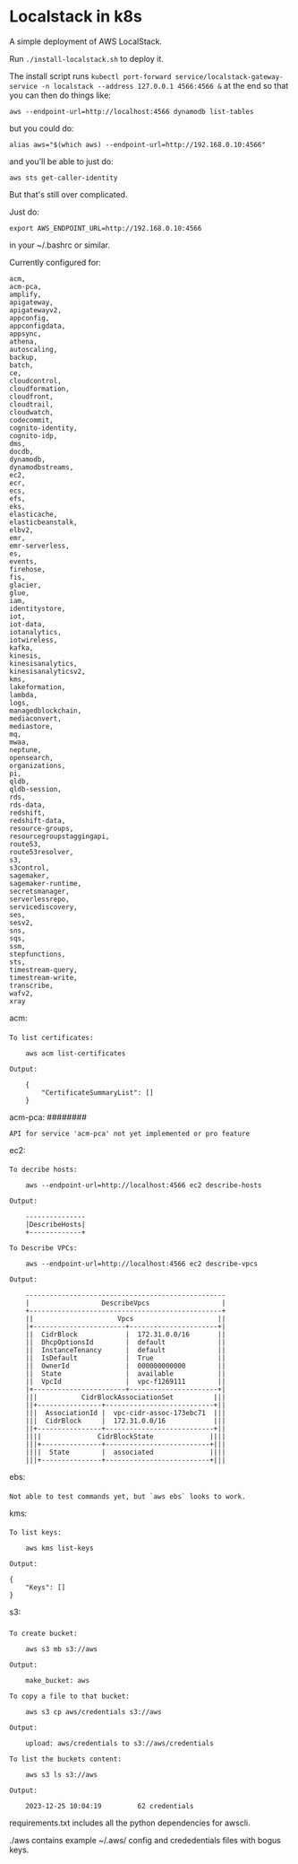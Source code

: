 Localstack in k8s
=================

A simple deployment of AWS LocalStack.

Run `./install-localstack.sh` to deploy it.

The install script runs `kubectl port-forward service/localstack-gateway-service -n localstack --address 127.0.0.1 4566:4566 &` at the end so that you can then do things like:

	aws --endpoint-url=http://localhost:4566 dynamodb list-tables 

but you could do:

	alias aws="$(which aws) --endpoint-url=http://192.168.0.10:4566"

and you'll be able to just do:

	aws sts get-caller-identity

But that's still over complicated.

Just do:

	export AWS_ENDPOINT_URL=http://192.168.0.10:4566

in your ~/.bashrc or similar.

Currently configured for:

	acm,
	acm-pca,
	amplify,
	apigateway,
	apigatewayv2,
	appconfig,
	appconfigdata,
	appsync,
	athena,
	autoscaling,
	backup,
	batch,
	ce,
	cloudcontrol,
	cloudformation,
	cloudfront,
	cloudtrail,
	cloudwatch,
	codecommit,
	cognito-identity,
	cognito-idp,
	dms,
	docdb,
	dynamodb,
	dynamodbstreams,
	ec2,
	ecr,
	ecs,
	efs,
	eks,
	elasticache,
	elasticbeanstalk,
	elbv2,
	emr,
	emr-serverless,
	es,
	events,
	firehose,
	fis,
	glacier,
	glue,
	iam,
	identitystore,
	iot,
	iot-data,
	iotanalytics,
	iotwireless,
	kafka,
	kinesis,
	kinesisanalytics,
	kinesisanalyticsv2,
	kms,
	lakeformation,
	lambda,
	logs,
	managedblockchain,
	mediaconvert,
	mediastore,
	mq,
	mwaa,
	neptune,
	opensearch,
	organizations,
	pi,
	qldb,
	qldb-session,
	rds,
	rds-data,
	redshift,
	redshift-data,
	resource-groups,
	resourcegroupstaggingapi,
	route53,
	route53resolver,
	s3,
	s3control,
	sagemaker,
	sagemaker-runtime,
	secretsmanager,
	serverlessrepo,
	servicediscovery,
	ses,
	sesv2,
	sns,
	sqs,
	ssm,
	stepfunctions,
	sts,
	timestream-query,
	timestream-write,
	transcribe,
	wafv2,
	xray

acm:
####

	To list certificates:

		aws acm list-certificates

	Output:

		{
		    "CertificateSummaryList": []
		}

acm-pca:
########

	API for service 'acm-pca' not yet implemented or pro feature

ec2:
####

	To decribe hosts:

		aws --endpoint-url=http://localhost:4566 ec2 describe-hosts

	Output:

		---------------
		|DescribeHosts|
		+-------------+

	To Describe VPCs:

		aws --endpoint-url=http://localhost:4566 ec2 describe-vpcs

	Output:

		--------------------------------------------------
		|                  DescribeVpcs                  |
		+------------------------------------------------+
		||                     Vpcs                     ||
		|+-----------------------+----------------------+|
		||  CidrBlock            |  172.31.0.0/16       ||
		||  DhcpOptionsId        |  default             ||
		||  InstanceTenancy      |  default             ||
		||  IsDefault            |  True                ||
		||  OwnerId              |  000000000000        ||
		||  State                |  available           ||
		||  VpcId                |  vpc-f1269111        ||
		|+-----------------------+----------------------+|
		|||           CidrBlockAssociationSet          |||
		||+----------------+---------------------------+||
		|||  AssociationId |  vpc-cidr-assoc-173ebc71  |||
		|||  CidrBlock     |  172.31.0.0/16            |||
		||+----------------+---------------------------+||
		||||              CidrBlockState              ||||
		|||+---------------+--------------------------+|||
		||||  State        |  associated              ||||
		|||+---------------+--------------------------+|||

ebs:
####

	Not able to test commands yet, but `aws ebs` looks to work.

kms:
####

	To list keys:

		aws kms list-keys

	Output:

	{
	    "Keys": []
	}

s3:
###

	To create bucket:

		aws s3 mb s3://aws

	Output:
	
		make_bucket: aws

	To copy a file to that bucket:

		aws s3 cp aws/credentials s3://aws

	Output:

		upload: aws/credentials to s3://aws/credentials                 

	To list the buckets content:

		aws s3 ls s3://aws

	Output:

		2023-12-25 10:04:19         62 credentials

requirements.txt includes all the python dependencies for awscli.

./aws contains example ~/.aws/ config and crededentials files with bogus keys.
